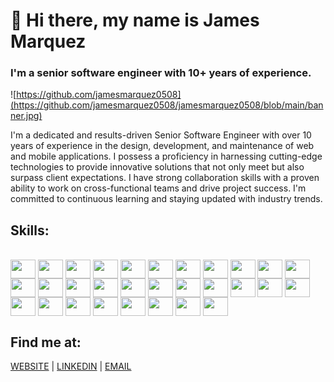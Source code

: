 # 👋 Hi there, my name is James Marquez
### I'm a senior software engineer with 10+ years of experience.

![https://github.com/jamesmarquez0508](https://github.com/jamesmarquez0508/jamesmarquez0508/blob/main/banner.jpg)

I'm a dedicated and results-driven Senior Software Engineer with over 10 years of experience in the design, development, and maintenance of web and mobile applications.
I possess a proficiency in harnessing cutting-edge technologies to provide innovative solutions that not only meet but also surpass client expectations. I have strong collaboration skills with a proven ability to work on cross-functional teams and drive project success. I'm committed to continuous learning and staying updated with industry trends.

## Skills:
<div style="display: inline_block"><br>
  <img align="center" height="30" width="40" src="https://cdn.worldvectorlogo.com/logos/logo-javascript.svg">
  <img align="center" height="30" width="40" src="https://cdn.worldvectorlogo.com/logos/typescript.svg">
  <img align="center" height="30" width="40" src="https://cdn.worldvectorlogo.com/logos/php-1.svg">
  <img align="center" height="30" width="40" src="https://cdn.worldvectorlogo.com/logos/c--4.svg">
  <img align="center" height="30" width="40" src="https://cdn.worldvectorlogo.com/logos/ruby.svg">
  <img align="center" height="30" width="40" src="https://cdn.worldvectorlogo.com/logos/python-5.svg">
  <img align="center" height="30" width="40" src="https://cdn.worldvectorlogo.com/logos/react-1.svg">
  <img align="center" height="30" width="40" src="https://cdn.worldvectorlogo.com/logos/nextjs-2.svg">
  <img align="center" height="30" width="40" src="https://cdn.worldvectorlogo.com/logos/angular-icon-1.svg">
  <img align="center" height="30" width="40" src="https://cdn.worldvectorlogo.com/logos/vue-js-1.svg">
  <img align="center" height="30" width="40" src="https://cdn.worldvectorlogo.com/logos/threejs-1.svg">
  <img align="center" height="30" width="40" src="https://cdn.worldvectorlogo.com/logos/nodejs-1.svg">
  <img align="center" height="30" width="40" src="https://cdn.worldvectorlogo.com/logos/dot-net-core-7.svg">
  <img align="center" height="30" width="40" src="https://cdn.worldvectorlogo.com/logos/laravel-2.svg">
  <img align="center" height="30" width="40" src="https://cdn.worldvectorlogo.com/logos/rails-1.svg">
  <img align="center" height="30" width="40" src="https://cdn.worldvectorlogo.com/logos/django.svg">
  <img align="center" height="30" width="40" src="https://cdn.worldvectorlogo.com/logos/golang-1.svg">
  <img align="center" height="30" width="40" src="https://cdn.worldvectorlogo.com/logos/google-play-5.svg">
  <img align="center" height="30" width="40" src="https://cdn.worldvectorlogo.com/logos/app-store-1.svg">
  <img align="center" height="30" width="40" src="https://cdn.worldvectorlogo.com/logos/react-native-1.svg">
  <img align="center" height="30" width="40" src="https://cdn.worldvectorlogo.com/logos/mysql-3.svg">
  <img align="center" height="30" width="40" src="https://cdn.worldvectorlogo.com/logos/postgresql.svg">
  <img align="center" height="30" width="40" src="https://cdn.worldvectorlogo.com/logos/oracle-6.svg">
  <img align="center" height="30" width="40" src="https://cdn.worldvectorlogo.com/logos/docker-4.svg">
  <img align="center" height="30" width="40" src="https://cdn.worldvectorlogo.com/logos/firebase-1.svg">
  <img align="center" height="30" width="40" src="https://cdn.worldvectorlogo.com/logos/amazon-2.svg">
  <img align="center" height="30" width="40" src="https://cdn.worldvectorlogo.com/logos/azure-2.svg"> 
  <img align="center" height="30" width="40" src="https://cdn.worldvectorlogo.com/logos/html-1.svg">
  <img align="center" height="30" width="40" src="https://cdn.worldvectorlogo.com/logos/css-3.svg">
  <img align="center" height="30" width="40" src="https://cdn.worldvectorlogo.com/logos/bootstrap-4.svg">
</div>

## Find me at:
[WEBSITE](https://jamesmarquez.vercel.app) | [LINKEDIN](https://www.linkedin.com/in/jamesmarquez0508) |  [EMAIL](mailto:jamesmarquez0508@gmail.com)



